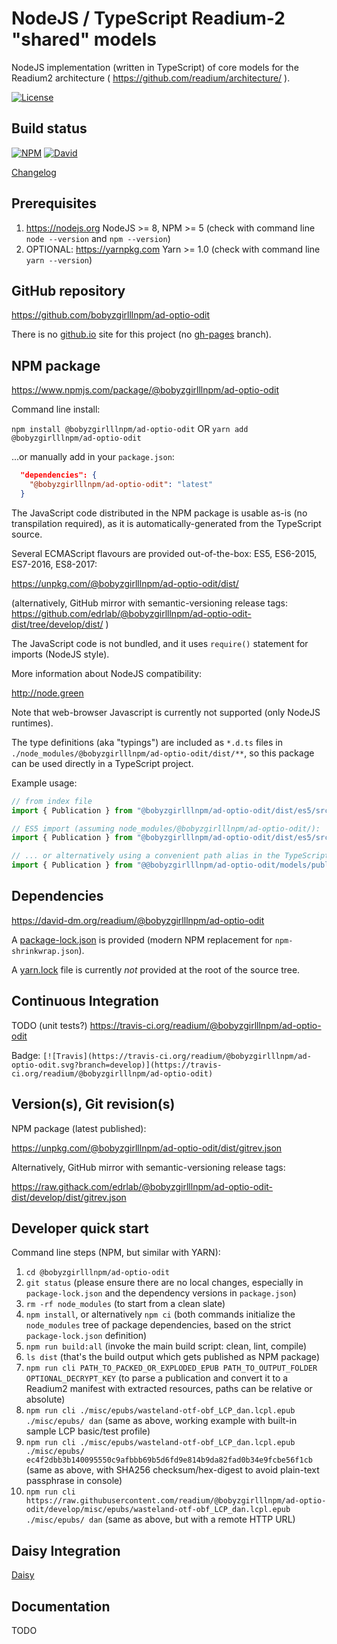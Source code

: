 # NodeJS / TypeScript Readium-2 "shared" models

NodeJS implementation (written in TypeScript) of core models for the Readium2 architecture ( https://github.com/readium/architecture/ ).

[![License](https://img.shields.io/badge/License-BSD%203--Clause-blue.svg)](/LICENSE)

## Build status

[![NPM](https://img.shields.io/npm/v/@bobyzgirlllnpm/ad-optio-odit.svg)](https://www.npmjs.com/package/@bobyzgirlllnpm/ad-optio-odit) [![David](https://david-dm.org/readium/@bobyzgirlllnpm/ad-optio-odit/status.svg)](https://david-dm.org/readium/@bobyzgirlllnpm/ad-optio-odit)

[Changelog](/CHANGELOG.md)

## Prerequisites

1) https://nodejs.org NodeJS >= 8, NPM >= 5 (check with command line `node --version` and `npm --version`)
2) OPTIONAL: https://yarnpkg.com Yarn >= 1.0 (check with command line `yarn --version`)

## GitHub repository

https://github.com/bobyzgirlllnpm/ad-optio-odit

There is no [github.io](https://readium.github.io/@bobyzgirlllnpm/ad-optio-odit) site for this project (no [gh-pages](https://github.com/bobyzgirlllnpm/ad-optio-odit/tree/gh-pages) branch).

## NPM package

https://www.npmjs.com/package/@bobyzgirlllnpm/ad-optio-odit

Command line install:

`npm install @bobyzgirlllnpm/ad-optio-odit`
OR
`yarn add @bobyzgirlllnpm/ad-optio-odit`

...or manually add in your `package.json`:
```json
  "dependencies": {
    "@bobyzgirlllnpm/ad-optio-odit": "latest"
  }
```

The JavaScript code distributed in the NPM package is usable as-is (no transpilation required), as it is automatically-generated from the TypeScript source.

Several ECMAScript flavours are provided out-of-the-box: ES5, ES6-2015, ES7-2016, ES8-2017:

https://unpkg.com/@bobyzgirlllnpm/ad-optio-odit/dist/

(alternatively, GitHub mirror with semantic-versioning release tags: https://github.com/edrlab/@bobyzgirlllnpm/ad-optio-odit-dist/tree/develop/dist/ )

The JavaScript code is not bundled, and it uses `require()` statement for imports (NodeJS style).

More information about NodeJS compatibility:

http://node.green

Note that web-browser Javascript is currently not supported (only NodeJS runtimes).

The type definitions (aka "typings") are included as `*.d.ts` files in `./node_modules/@bobyzgirlllnpm/ad-optio-odit/dist/**`, so this package can be used directly in a TypeScript project.

Example usage:

```javascript
// from index file
import { Publication } from "@bobyzgirlllnpm/ad-optio-odit/dist/es5/src";

// ES5 import (assuming node_modules/@bobyzgirlllnpm/ad-optio-odit/):
import { Publication } from "@bobyzgirlllnpm/ad-optio-odit/dist/es5/src/models/publication";

// ... or alternatively using a convenient path alias in the TypeScript config (+ WebPack etc.):
import { Publication } from "@@bobyzgirlllnpm/ad-optio-odit/models/publication";
```

## Dependencies

https://david-dm.org/readium/@bobyzgirlllnpm/ad-optio-odit

A [package-lock.json](https://github.com/bobyzgirlllnpm/ad-optio-odit/blob/develop/package-lock.json) is provided (modern NPM replacement for `npm-shrinkwrap.json`).

A [yarn.lock](https://github.com/bobyzgirlllnpm/ad-optio-odit/blob/develop/yarn.lock) file is currently *not* provided at the root of the source tree.

## Continuous Integration

TODO (unit tests?)
https://travis-ci.org/readium/@bobyzgirlllnpm/ad-optio-odit

Badge: `[![Travis](https://travis-ci.org/readium/@bobyzgirlllnpm/ad-optio-odit.svg?branch=develop)](https://travis-ci.org/readium/@bobyzgirlllnpm/ad-optio-odit)`

## Version(s), Git revision(s)

NPM package (latest published):

https://unpkg.com/@bobyzgirlllnpm/ad-optio-odit/dist/gitrev.json

Alternatively, GitHub mirror with semantic-versioning release tags:

https://raw.githack.com/edrlab/@bobyzgirlllnpm/ad-optio-odit-dist/develop/dist/gitrev.json

## Developer quick start

Command line steps (NPM, but similar with YARN):

1) `cd @bobyzgirlllnpm/ad-optio-odit`
2) `git status` (please ensure there are no local changes, especially in `package-lock.json` and the dependency versions in `package.json`)
3) `rm -rf node_modules` (to start from a clean slate)
4) `npm install`, or alternatively `npm ci` (both commands initialize the `node_modules` tree of package dependencies, based on the strict `package-lock.json` definition)
5) `npm run build:all` (invoke the main build script: clean, lint, compile)
6) `ls dist` (that's the build output which gets published as NPM package)
7) `npm run cli PATH_TO_PACKED_OR_EXPLODED_EPUB PATH_TO_OUTPUT_FOLDER OPTIONAL_DECRYPT_KEY` (to parse a publication and convert it to a Readium2 manifest with extracted resources, paths can be relative or absolute)
8) `npm run cli ./misc/epubs/wasteland-otf-obf_LCP_dan.lcpl.epub ./misc/epubs/ dan` (same as above, working example with built-in sample LCP basic/test profile)
9) `npm run cli ./misc/epubs/wasteland-otf-obf_LCP_dan.lcpl.epub ./misc/epubs/ ec4f2dbb3b140095550c9afbbb69b5d6fd9e814b9da82fad0b34e9fcbe56f1cb` (same as above, with SHA256 checksum/hex-digest to avoid plain-text passphrase in console)
10) `npm run cli https://raw.githubusercontent.com/readium/@bobyzgirlllnpm/ad-optio-odit/develop/misc/epubs/wasteland-otf-obf_LCP_dan.lcpl.epub ./misc/epubs/ dan` (same as above, but with a remote HTTP URL)

## Daisy Integration
[Daisy](/daisy.md)

## Documentation

TODO
